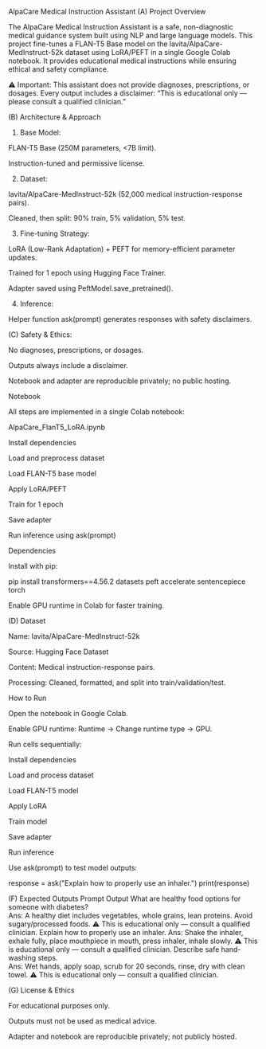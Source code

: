 AlpaCare Medical Instruction Assistant
(A) Project Overview

The AlpaCare Medical Instruction Assistant is a safe, non-diagnostic medical guidance system built using NLP and large language models.
This project fine-tunes a FLAN-T5 Base model on the lavita/AlpaCare-MedInstruct-52k dataset using LoRA/PEFT in a single Google Colab notebook.
It provides educational medical instructions while ensuring ethical and safety compliance.

⚠️ Important: This assistant does not provide diagnoses, prescriptions, or dosages. Every output includes a disclaimer:
“This is educational only — please consult a qualified clinician.”

(B) Architecture & Approach

1. Base Model:

FLAN-T5 Base (250M parameters, <7B limit).

Instruction-tuned and permissive license.

2. Dataset:

lavita/AlpaCare-MedInstruct-52k (52,000 medical instruction-response pairs).

Cleaned, then split: 90% train, 5% validation, 5% test.

3. Fine-tuning Strategy:

LoRA (Low-Rank Adaptation) + PEFT for memory-efficient parameter updates.

Trained for 1 epoch using Hugging Face Trainer.

Adapter saved using PeftModel.save_pretrained().

4. Inference:

Helper function ask(prompt) generates responses with safety disclaimers.

(C) Safety & Ethics:

No diagnoses, prescriptions, or dosages.

Outputs always include a disclaimer.

Notebook and adapter are reproducible privately; no public hosting.

Notebook

All steps are implemented in a single Colab notebook:

AlpaCare_FlanT5_LoRA.ipynb

Install dependencies

Load and preprocess dataset

Load FLAN-T5 base model

Apply LoRA/PEFT

Train for 1 epoch

Save adapter

Run inference using ask(prompt)

Dependencies

Install with pip:

pip install transformers==4.56.2 datasets peft accelerate sentencepiece torch


Enable GPU runtime in Colab for faster training.

(D) Dataset

Name: lavita/AlpaCare-MedInstruct-52k

Source: Hugging Face Dataset

Content: Medical instruction-response pairs.

Processing: Cleaned, formatted, and split into train/validation/test.

How to Run

Open the notebook in Google Colab.

Enable GPU runtime: Runtime → Change runtime type → GPU.

Run cells sequentially:

Install dependencies

Load and process dataset

Load FLAN-T5 model

Apply LoRA

Train model

Save adapter

Run inference

Use ask(prompt) to test model outputs:

response = ask("Explain how to properly use an inhaler.")
print(response)

(F) Expected Outputs
Prompt	Output
What are healthy food options for someone with diabetes?	
Ans: A healthy diet includes vegetables, whole grains, lean proteins. Avoid sugary/processed foods. 
⚠️ This is educational only — consult a qualified clinician.
Explain how to properly use an inhaler.	
Ans: Shake the inhaler, exhale fully, place mouthpiece in mouth, press inhaler, inhale slowly.
⚠️ This is educational only — consult a qualified clinician.
Describe safe hand-washing steps.	
Ans: Wet hands, apply soap, scrub for 20 seconds, rinse, dry with clean towel. 
⚠️ This is educational only — consult a qualified clinician.

(G) License & Ethics

For educational purposes only.

Outputs must not be used as medical advice.

Adapter and notebook are reproducible privately; not publicly hosted.
